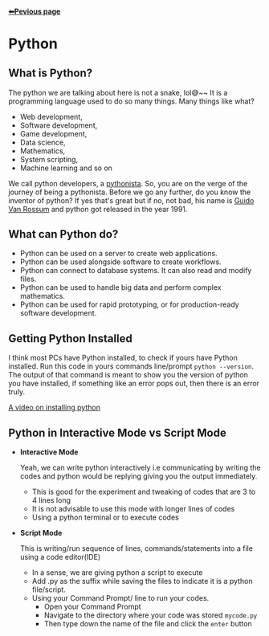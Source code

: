 <b><h4 align="left"><a href="https://github.com/chryz-hub/py-tutorials/blob/master/python/introduction/intro-to-python.md">⬅Pevious page</a></b>

# Python

## What is Python?
The python we are talking about here is not a snake, lol😅~~ It is a programming language used to do so many things. Many things like what?
- Web development,
- Software development,
- Game development,
- Data science,
- Mathematics,
- System scripting,
- Machine learning and so on

We call python developers, a [pythonista](https://en.wiktionary.org/wiki/Pythonista#:~:text=Noun,uses%20the%20Python%20programming%20language).
So, you are on the verge of the journey of being a pythonista. Before we go any further, do you know the inventor of python?
If yes that's great but if no, not bad, his name is [Guido Van Rossum](https://en.wikipedia.org/wiki/Guido_van_Rossum) and python got released in the year 1991.

## What can Python do?
- Python can be used on a server to create web applications.
- Python can be used alongside software to create workflows.
- Python can connect to database systems. It can also read and modify files.
- Python can be used to handle big data and perform complex mathematics.
- Python can be used for rapid prototyping, or for production-ready software development.

## Getting Python Installed
I think most PCs have Python installed, to check if yours have Python installed. Run this code in yours
commands line/prompt ```python --version```. The output of that command is meant to show you the version
of python you have installed, if something like an error pops out, then there is an error truly.

[A video on installing python](https://i.ytimg.com/an_webp/UvcQlPZ8ecA/mqdefault_6s.webp?du=3000&sqp=CLDLk4MG&rs=AOn4CLCd1gaHpFSQcPVfsa0AzgfgT7t0oQ)


## Python in Interactive Mode vs Script Mode

- <strong>Interactive Mode</strong>

   Yeah, we can write python interactively i.e communicating by writing the codes and python would be replying giving you the output immediately.
   - This is good for the experiment and tweaking of codes that are 3 to 4 lines long
   - It is not advisable to use this mode with longer lines of codes
   - Using a python terminal or to execute codes

- <strong>Script Mode</strong>

   This is writing/run sequence of lines, commands/statements into a file using a code editor(IDE)
   - In a sense, we are giving python a script to execute
   - Add .py as the suffix while saving the files to indicate it is a python file/script.
   - Using your Command Prompt/ line to run your codes.
     - Open your Command Prompt
     - Navigate to the directory where your code was stored `mycode.py`
     - Then type down the name of the file and click the `enter` button
